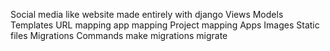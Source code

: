 Social media like website made entirely with django
Views
Models
Templates
URL mapping
app mapping
Project mapping
Apps
Images
Static files
Migrations 
Commands
make migrations
migrate



